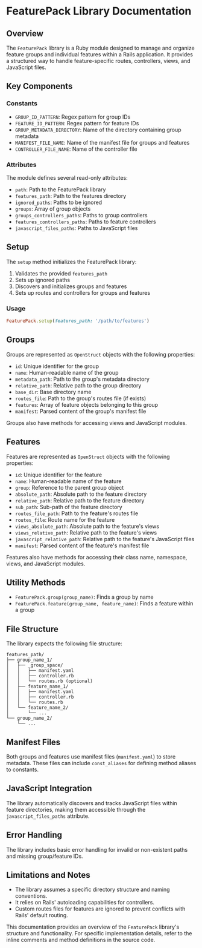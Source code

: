 # FeaturePack Library Documentation

## Overview

The `FeaturePack` library is a Ruby module designed to manage and organize feature groups and individual features within a Rails application. It provides a structured way to handle feature-specific routes, controllers, views, and JavaScript files.

## Key Components

### Constants

- `GROUP_ID_PATTERN`: Regex pattern for group IDs
- `FEATURE_ID_PATTERN`: Regex pattern for feature IDs
- `GROUP_METADATA_DIRECTORY`: Name of the directory containing group metadata
- `MANIFEST_FILE_NAME`: Name of the manifest file for groups and features
- `CONTROLLER_FILE_NAME`: Name of the controller file

### Attributes

The module defines several read-only attributes:

- `path`: Path to the FeaturePack library
- `features_path`: Path to the features directory
- `ignored_paths`: Paths to be ignored
- `groups`: Array of group objects
- `groups_controllers_paths`: Paths to group controllers
- `features_controllers_paths`: Paths to feature controllers
- `javascript_files_paths`: Paths to JavaScript files

## Setup

The `setup` method initializes the FeaturePack library:

1. Validates the provided `features_path`
2. Sets up ignored paths
3. Discovers and initializes groups and features
4. Sets up routes and controllers for groups and features

### Usage

```ruby
FeaturePack.setup(features_path: '/path/to/features')
```

## Groups

Groups are represented as `OpenStruct` objects with the following properties:

- `id`: Unique identifier for the group
- `name`: Human-readable name of the group
- `metadata_path`: Path to the group's metadata directory
- `relative_path`: Relative path to the group directory
- `base_dir`: Base directory name
- `routes_file`: Path to the group's routes file (if exists)
- `features`: Array of feature objects belonging to this group
- `manifest`: Parsed content of the group's manifest file

Groups also have methods for accessing views and JavaScript modules.

## Features

Features are represented as `OpenStruct` objects with the following properties:

- `id`: Unique identifier for the feature
- `name`: Human-readable name of the feature
- `group`: Reference to the parent group object
- `absolute_path`: Absolute path to the feature directory
- `relative_path`: Relative path to the feature directory
- `sub_path`: Sub-path of the feature directory
- `routes_file_path`: Path to the feature's routes file
- `routes_file`: Route name for the feature
- `views_absolute_path`: Absolute path to the feature's views
- `views_relative_path`: Relative path to the feature's views
- `javascript_relative_path`: Relative path to the feature's JavaScript files
- `manifest`: Parsed content of the feature's manifest file

Features also have methods for accessing their class name, namespace, views, and JavaScript modules.

## Utility Methods

- `FeaturePack.group(group_name)`: Finds a group by name
- `FeaturePack.feature(group_name, feature_name)`: Finds a feature within a group

## File Structure

The library expects the following file structure:

```
features_path/
├── group_name_1/
│   ├── _group_space/
│   │   ├── manifest.yaml
│   │   ├── controller.rb
│   │   └── routes.rb (optional)
│   ├── feature_name_1/
│   │   ├── manifest.yaml
│   │   ├── controller.rb
│   │   └── routes.rb
│   └── feature_name_2/
│       └── ...
└── group_name_2/
    └── ...
```

## Manifest Files

Both groups and features use manifest files (`manifest.yaml`) to store metadata. These files can include `const_aliases` for defining method aliases to constants.

## JavaScript Integration

The library automatically discovers and tracks JavaScript files within feature directories, making them accessible through the `javascript_files_paths` attribute.

## Error Handling

The library includes basic error handling for invalid or non-existent paths and missing group/feature IDs.

## Limitations and Notes

- The library assumes a specific directory structure and naming conventions.
- It relies on Rails' autoloading capabilities for controllers.
- Custom routes files for features are ignored to prevent conflicts with Rails' default routing.

This documentation provides an overview of the `FeaturePack` library's structure and functionality. For specific implementation details, refer to the inline comments and method definitions in the source code.